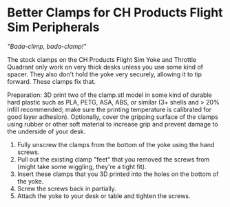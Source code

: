 # Better Clamps for CH Products Flight Sim Peripherals

<i>"Bada-climp, bada-clamp!"</i>

The stock clamps on the CH Products Flight Sim Yoke and Throttle Quadrant only work on very thick desks unless you use some kind of spacer. They also don't hold the yoke very securely, allowing it to tip forward. These clamps fix that.

Preparation: 3D print two of the clamp.stl model in some kind of durable hard plastic such as PLA, PETG, ASA, ABS, or similar (3+ shells and > 20% infill recommended; make sure the printing temperature is calibrated for good layer adhesion). Optionally, cover the gripping surface of the clamps using rubber or other soft material to increase grip and prevent damage to the underside of your desk.

1. Fully unscrew the clamps from the bottom of the yoke using the hand screws.
2. Pull out the existing clamp "feet" that you removed the screws from (might take some wiggling, they're a tight fit).
3. Insert these clamps that you 3D printed into the holes on the bottom of the yoke.
4. Screw the screws back in partially.
5. Attach the yoke to your desk or table and tighten the screws.
